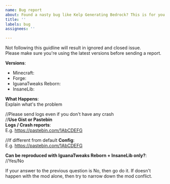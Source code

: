 ```yaml
---
name: Bug report
about: Found a nasty bug like Kelp Generating Bedrock? This is for you!
title: ''
labels: bug
assignees: ''

---
```


Not following this guidline will result in ignored and closed issue.  
Please make sure you're using the latest versions before sending a report.

**Versions**:
* Minecraft:  
* Forge: 
* IguanaTweaks Reborn: 
* InsaneLib: 

**What Happens**:  
Explain what's the problem

//Please send logs even if you don't have any crash  
//**Use Gist or Pastebin**  
**Logs / Crash reports**:  
E.g. https://pastebin.com/1AbCDEFG

//If different from default
**Config**:  
E.g. https://pastebin.com/1AbCDEFG

**Can be reproduced with IguanaTweaks Reborn + InsaneLib only?**:  
//Yes/No

If your answer to the previous question is No, then go do it. If doesn't happen with the mod alone, then try to narrow down the mod conflict.
